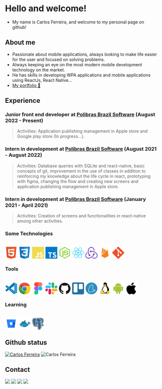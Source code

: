 # Hello and welcome!
* My name is Carlos Ferreira, and welcome to my personal page on github!

## About me
* Passionate about mobile applications, always looking to make life easier for the user and focused on solving problems.
* Always keeping an eye on the most modern mobile development technology on the market.
* He has skills in developing WPA applications and mobile applications using ReactJs, React Native...
* [My portfolio 🙂](https://portfolio-do-carlos.netlify.app/)

## Experience

### Junior front end developer at [Polibras Brazil Software](https://polibrassoftware.com.br/) (August 2022 - Present)
> Activities: Application publishing management in Apple store and Google play store (In progress...).

### Intern in development at [Polibras Brazil Software](https://polibrassoftware.com.br/) (August 2021 - August 2022)
> Activities: Database queries with SQLite and react-native, basic concepts of git, improvement in the use of classes in addition to reinforcing my knowledge about the life cycle in react, prototyping with figma, changing the flow and creating new screens and application publishing management in Apple store.

### Intern in development at [Polibras Brazil Software](https://polibrassoftware.com.br/) (January 2021 - April 2021)
> Activities: Creation of screens and functionalities in react-native among other activities.

### Some Technologies
<div style="display: inline_block"><br>
  <img align="center" alt="CarlosSTS-HTML" height="40" width="40" src="https://raw.githubusercontent.com/devicons/devicon/master/icons/html5/html5-original.svg">
  <img align="center" alt="CarlosSTS-CSS" height="40" width="40" src="https://raw.githubusercontent.com/devicons/devicon/master/icons/css3/css3-original.svg">
  <img align="center" alt="CarlosSTS-Js" height="40" width="40" src="https://raw.githubusercontent.com/devicons/devicon/master/icons/javascript/javascript-plain.svg">
  <img align="center" alt="CarlosSTS-Ts" height="40" width="40" src="https://raw.githubusercontent.com/devicons/devicon/master/icons/typescript/typescript-plain.svg">
    <img align="center" alt="CarlosSTS-React" height="40" width="40" src="https://raw.githubusercontent.com/devicons/devicon/master/icons/nodejs/nodejs-original.svg">
  <img align="center" alt="CarlosSTS-React" height="40" width="40" src="https://raw.githubusercontent.com/devicons/devicon/master/icons/react/react-original.svg">
  <img align="center" alt="CarlosSTS-Redux" height="40" width="40" src="https://raw.githubusercontent.com/devicons/devicon/master/icons/redux/redux-original.svg">
  <img align="center" alt="CarlosSTS-Firebase" height="40" width="40" src="https://raw.githubusercontent.com/devicons/devicon/master/icons/firebase/firebase-plain.svg">
  <img align="center" alt="CarlosSTS-Git" height="40" width="40" src="https://raw.githubusercontent.com/devicons/devicon/master/icons/git/git-original.svg">
</div>

### Tools
<div style="display: inline_block"><br>
 <img align="center" alt="CarlosSTS-Vscode" height="40" width="40" src="https://raw.githubusercontent.com/devicons/devicon/master/icons/vscode/vscode-original.svg">
 <img align="center" alt="CarlosSTS-chrome" height="40" width="40" src="https://raw.githubusercontent.com/devicons/devicon/master/icons/chrome/chrome-original.svg">
 <img align="center" alt="CarlosSTS-figma" height="40" width="40" src="https://raw.githubusercontent.com/devicons/devicon/master/icons/figma/figma-original.svg">
 <img align="center" alt="CarlosSTS-slack" height="40" width="40" src="https://raw.githubusercontent.com/devicons/devicon/master/icons/slack/slack-original.svg">
 <img align="center" alt="CarlosSTS-github" height="40" width="40" src="https://raw.githubusercontent.com/devicons/devicon/master/icons/github/github-original.svg">
 <img align="center" alt="CarlosSTS-trello" height="40" width="40" src="https://raw.githubusercontent.com/devicons/devicon/master/icons/trello/trello-plain.svg"> 
 <img align="center" alt="CarlosSTS-Yarn" height="40" width="40" src="https://raw.githubusercontent.com/devicons/devicon/master/icons/yarn/yarn-original.svg">
 <img align="center" alt="CarlosSTS-Linux" height="40" width="40" src="https://raw.githubusercontent.com/devicons/devicon/master/icons/linux/linux-original.svg">
 <img align="center" alt="CarlosSTS-android" height="40" width="40" src="https://raw.githubusercontent.com/devicons/devicon/master/icons/android/android-original.svg">
 <img align="center" alt="CarlosSTS-apple" height="40" width="40" src="https://raw.githubusercontent.com/devicons/devicon/master/icons/apple/apple-original.svg">
</div>

### Learning
<div style="display: inline_block"><br>
  <img align="center" alt="CarlosSTS-bitbucket" height="40" width="40" src="https://raw.githubusercontent.com/devicons/devicon/master/icons/bitbucket/bitbucket-original.svg">
  <img align="center" alt="CarlosSTS-docker" height="40" width="40" src="https://raw.githubusercontent.com/devicons/devicon/master/icons/docker/docker-original.svg">
<img align="center" alt="CarlosSTS-postgresql" height="40" width="40" src="https://raw.githubusercontent.com/devicons/devicon/master/icons/postgresql/postgresql-original.svg">
</div>

## Github status
[![Carlos Ferreira](https://github-readme-stats.vercel.app/api?username=CarlosSTS&show_icons=true&theme=tokyonight&include_all_commits=true&count_private=true)](https://github.com/CarlosSTS)
![Carlos Ferreira](https://github-readme-stats.vercel.app/api/top-langs/?username=CarlosSTS&layout=compact&langs_count=8&theme=tokyonight)

## Contact

<div>
 <a href="mailto:carlossts826@gmail.com"><img src="https://img.shields.io/badge/-Gmail-%23333?style=for-the-badge&logo=gmail&logoColor=white" target="_blank"></a>
 <a href="https://github.com/CarlosSTS" target="_blank"><img src="https://img.shields.io/badge/GitHub-100000?style=for-the-badge&logo=github&logoColor=red" target="_blank"></a> 
 <a href="https://www.linkedin.com/in/carlos-ferreira-4b2ba219a" target="_blank"><img src="https://img.shields.io/badge/-LinkedIn-%230077B5?style=for-the-badge&logo=linkedin&logoColor=white" target="_blank"></a> 
 <a href="https://www.instagram.com/carlos_ferreira826" target="_blank"><img src="https://img.shields.io/badge/-Instagram-%23E4405F?style=for-the-badge&logo=instagram&logoColor=white" target="_blank"></a>
  </div>
